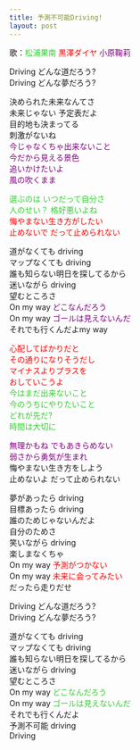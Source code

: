 ```yaml
---
title: 予測不可能Driving!
layout: post
---
```

歌：<font color="limegreen">松浦果南</font> <font color="red">黒澤ダイヤ</font> <font color="purple">小原鞠莉</font>

<p>Driving どんな道だろう?<br />
Driving どんな夢だろう?</p>

<p>決められた未来なんてさ<br />
未来じゃない 予定表だよ<br />
目的地も決まってる<br />
刺激がないね<br />
<font color="purple">今じゃなくちゃ出来ないこと<br />
今だから見える景色<br />
追いかけたいよ<br />
風の吹くまま</font></p>

<p><font color="limegreen">選ぶのは いつだって自分さ<br />
人のせい？ 格好悪いよね</font><br />
<font color="red">悔やまない生き方がしたい<br />
止めないで だって止められない</font></p>

<p>道がなくても driving<br />
マップなくても driving<br />
誰も知らない明日を探してるから<br />
迷いながら driving<br />
望むところさ<br />
On my way <font color="purple">どこなんだろう</font><br />
On my way <font color="purple">ゴールは見えないんだ</font><br />
それでも行くんだよmy way</p>

<p><font color="red">心配してばかりだと<br />
その通りになりそうだし<br />
マイナスよりプラスを<br />
おしていこうよ</font><br />
<font color="limegreen">今はまだ出来ないこと<br />
今のうちにやりたいこと<br />
どれが先だ?<br />
時間は大切に</font></p>

<p><font color="purple">無理かもね でもあきらめない<br />
弱さから勇気が生まれ</font><br />
悔やまない生き方をしよう<br />
止めないよ だって止められない</p>

<p>夢があったら driving<br />
目標あったら driving<br />
誰のためじゃないんだよ<br />
自分のためさ<br />
笑いながら driving<br />
楽しまなくちゃ<br />
On my way <font color="red">予測がつかない</font><br />
On my way <font color="red">未来に会ってみたい</font><br />
だったら走りだせ</p>

<p>Driving どんな道だろう?<br />
Driving どんな夢だろう?</p>

<p>道がなくても driving<br />
マップなくても driving<br />
誰も知らない明日を探してるから<br />
迷いながら driving<br />
望むところさ<br />
On my way <font color="limegreen">どこなんだろう</font><br />
On my way <font color="limegreen">ゴールは見えないんだ</font><br />
それでも行くんだよ<br />
予測不可能 driving<br />
Driving</p>